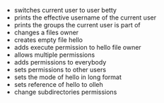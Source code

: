 - switches current user to user betty
- prints the effective username of the current user
- prints the groups the current user is part of
- changes a files owner
- creates empty file hello
- adds execute permission to hello file owner
- allows multiple permissions
- adds permissions to everybody
- sets permissions to other users
- sets the mode of  hello in long format
- sets reference of hello to olleh
- change subdirectories permissions

